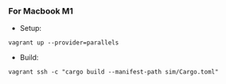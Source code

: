 
### For Macbook M1

* Setup:

```
vagrant up --provider=parallels
```

* Build:
```
vagrant ssh -c "cargo build --manifest-path sim/Cargo.toml"
```
